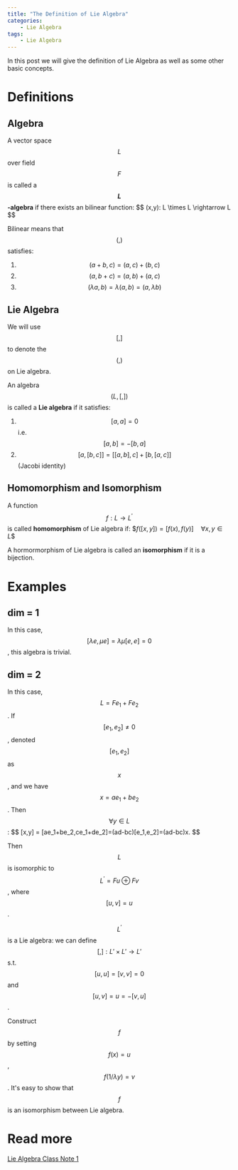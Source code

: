 ```yaml
---
title: "The Definition of Lie Algebra"
categories: 
    - Lie Algebra
tags: 
    - Lie Algebra
---
```


In this post we will give the definition of Lie Algebra as well as some other basic concepts.
<!-- more -->

# Definitions

## Algebra

A vector space $$L$$ over field $$F$$ is called a **$$L$$-algebra** if there exists an bilinear function:
\$$
    (x,y): L \times L \rightarrow L 
$$

Bilinear means that $$(,)$$ satisfies:
1. $$(a+b,c) = (a,c)+(b,c)$$
2. $$(a,b+c) = (a,b)+(a,c)$$
3. $$(\lambda a,b) =\lambda(a,b) = (a,\lambda b)$$

## Lie Algebra

We will use $$[,]$$ to denote the $$(,)$$ on Lie algebra.

An algebra $$ (L,[,]) $$ is called a **Lie algebra** if it satisfies:
1. $$[a,a]=0$$ i.e. $$ [a,b]=-[b,a]$$ 
2. $$[a,[b,c]] = [[a,b],c]+[b,[a,c]]$$ (Jacobi identity)

## Homomorphism and Isomorphism

A function $$f:L\rightarrow L^{\prime}$$ is called **homomorphism** of Lie algebra if:
    \$$f([x,y])=[f(x),f(y)] \quad \forall x,y\in L$$

A hormormorphism of Lie algebra is called an **isomorphism** if it is a bijection.

# Examples

## dim = 1

In this case, $$[\lambda e, \mu e] = \lambda \mu  [e,e] =0$$, this algebra is trivial.

## dim = 2

In this case, $$L = Fe_1 + Fe_2$$. If $$[e_1, e_2]\neq 0$$, denoted $$[e_1,e_2]$$ as $$x$$, and we have $$x = ae_1+be_2$$. Then $$\forall y \in L$$:
\$$
[x,y] = [ae_1+be_2,ce_1+de_2]=(ad-bc)[e_1,e_2]=(ad-bc)x.
$$

Then $$L$$ is isomorphic to $$L^{\prime}= Fu\oplus Fv$$, where $$[u,v] = u$$.

$$L^{\prime}$$ is a Lie algebra: we can define $$[,]:L' \times L' \rightarrow L'$$ s.t. $$[u,u] = [v,v]=0$$ and $$[u,v] = u = -[v,u]$$.

Construct $$f$$ by setting $$f(x) = u$$, $$f(1/\lambda y) = v$$. It's easy to show that $$f$$ is an isomorphism between Lie algebra. 

# Read more
[Lie Algebra Class Note 1](https://peance.github.io/note/2020/05/07/LieAlg-Week1/)